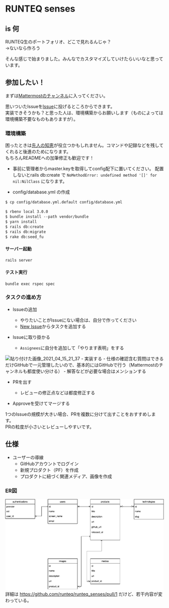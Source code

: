 # RUNTEQ senses

## is 何

RUNTEQ生のポートフォリオ、どこで見れるんじゃ？<br>
→ないなら作ろう

そんな感じで始まりました。みんなでカスタマイズしていけたらいいなと思っています。

## 参加したい！

まずは[Mattermostのチャンネル](https://chat.runteq.jp/runteq/channels/c01rtlnl5qx)に入ってください。

思いついたIssueを[Issue](https://github.com/runteq/runteq_senses/issues)に投げるところからできます。<br>
実装できそうかも？と思った人は、環境構築からお願いします（ものによっては環境構築不要なものもありますが）。

### 環境構築

困ったときは[先人の知恵](https://github.com/runteq/runteq_senses/issues/12)が役立つかもしれません。コマンドや記録などを残してくれると後進のためになります。<br>
もちろんREADMEへの加筆修正も歓迎です！

- 事前に管理者からmaster.keyを取得してconfig配下に置いてください。
配置しないとrails db:create で `NoMethodError: undefined method '[]' for nil:NilClass` になります。

- config/database.yml の作成

```
$ cp config/database.yml.default config/database.yml
```

```
$ rbenv local 3.0.0
$ bundle install --path vendor/bundle
$ yarn install
$ rails db:create
$ rails db:migrate
$ rake db:seed_fu
```

#### サーバー起動
```
rails server
```

#### テスト実行
```
bundle exec rspec spec
```

### タスクの進め方

- Issueの追加
  - やりたいことがIssueにない場合は、自分で作ってください
  - [New Issue](https://github.com/runteq/runteq_senses/issues/new)からタスクを追加する

- Issueに取り掛かる
  - `Assignees`に自分を追加して「やります表明」をする
<img width="1316" alt="貼り付けた画像_2021_04_15_21_37" src="https://user-images.githubusercontent.com/44717752/114870176-cecc9700-9e32-11eb-8bfd-ec153fe97744.png">
  - 実装する
    - 仕様の確認含む質問はできるだけGitHubで一元管理したいので、基本的にはGitHubで行う（Mattermostのチャンネルも都度使い分ける）
    - 解答などが必要な場合はメンションする

  - PRを出す
    - レビューの修正点などは都度修正する

  - Approveを受けてマージする

1つのIssueの規模が大きい場合、PRを複数に分けて出すことをおすすめします。<br>
PRの粒度が小さいとレビューしやすいです。

## 仕様

- ユーザーの導線
  - GitHubアカウントでログイン
  - 新規プロダクト（PF）を作成
  - プロダクトに紐づく関連メディア、画像を作成

### ER図

![ER図](./erd.png)
詳細は https://github.com/runteq/runteq_senses/pull/1 だけど、若干内容が変わっている。
